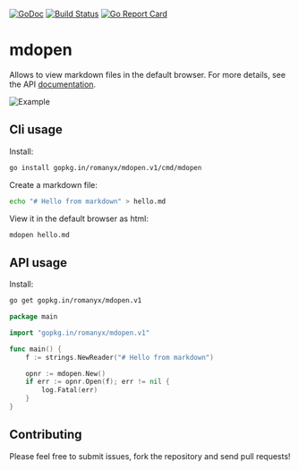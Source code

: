 [![GoDoc](https://godoc.org/gopkg.in/romanyx/mdopen.v1?status.svg)](https://godoc.org/gopkg.in/romanyx/mdopen.v1)
[![Build Status](https://travis-ci.org/romanyx/mdopen.png)](https://travis-ci.org/romanyx/mdopen)
[![Go Report Card](https://goreportcard.com/badge/github.com/romanyx/mdopen)](https://goreportcard.com/report/github.com/romanyx/mdopen)

# mdopen

Allows to view markdown files in the default browser. For more details, see the API [documentation](https://godoc.org/gopkg.in/romanyx/mdopen.v1).

![Example](https://monosnap.com/image/SBwy1rhdJagvMBeCNvOwLa5Q0Ae4yB.png)

## Cli usage

Install:

```bash
go install gopkg.in/romanyx/mdopen.v1/cmd/mdopen
```

Create a markdown file:

```bash
echo "# Hello from markdown" > hello.md
```

View it in the default browser as html:

```bash
mdopen hello.md
```

## API usage

Install:

```bash
go get gopkg.in/romanyx/mdopen.v1
```

``` go
package main

import "gopkg.in/romanyx/mdopen.v1"

func main() {
    f := strings.NewReader("# Hello from markdown")

    opnr := mdopen.New()
    if err := opnr.Open(f); err != nil {
        log.Fatal(err)
    }
}
```

## Contributing

Please feel free to submit issues, fork the repository and send pull requests!
